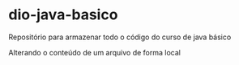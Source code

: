 # dio-java-basico
Repositório para armazenar todo o código do curso de java básico

Alterando o conteúdo de um arquivo de forma local